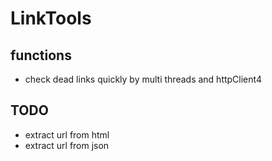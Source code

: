 # LinkTools

## functions
- check dead links quickly by multi threads and httpClient4 

## TODO
- extract url from html
- extract url from json


